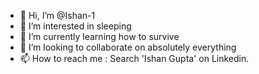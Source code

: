- 👋 Hi, I’m @Ishan-1
- 👀 I’m interested in sleeping
- 🌱 I’m currently learning how to survive
- 💞️ I’m looking to collaborate on absolutely everything
- 📫 How to reach me : Search 'Ishan Gupta' on Linkedin.
<!---
Ishan-1/Ishan-1 is a ✨ special ✨ repository because its `README.md` (this file) appears on your GitHub profile.
You can click the Preview link to take a look at your changes.
--->
